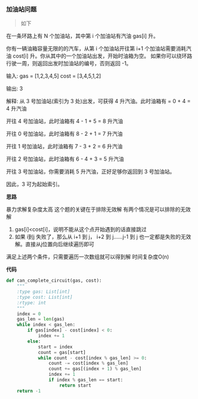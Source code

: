 ### 加油站问题
>如下

 在一条环路上有 N 个加油站，其中第 i 个加油站有汽油 gas[i] 升。

你有一辆油箱容量无限的的汽车，从第 i 个加油站开往第 i+1 个加油站需要消耗汽油 cost[i] 升。你从其中的一个加油站出发，开始时油箱为空。
如果你可以绕环路行驶一周，则返回出发时加油站的编号，否则返回 -1。

输入: 
gas  = [1,2,3,4,5]
cost = [3,4,5,1,2]

输出: 3

解释:
从 3 号加油站(索引为 3 处)出发，可获得 4 升汽油。此时油箱有 = 0 + 4 = 4 升汽油

开往 4 号加油站，此时油箱有 4 - 1 + 5 = 8 升汽油

开往 0 号加油站，此时油箱有 8 - 2 + 1 = 7 升汽油

开往 1 号加油站，此时油箱有 7 - 3 + 2 = 6 升汽油

开往 2 号加油站，此时油箱有 6 - 4 + 3 = 5 升汽油

开往 3 号加油站，你需要消耗 5 升汽油，正好足够你返回到 3 号加油站。

因此，3 可为起始索引。


**思路**

暴力求解复杂度太高
这个题的关键在于排除无效解
有两个情况是可以排除的无效解

1. gas[i]<cost[i]，说明不能从这个点开始遇到的话直接跳过
2. 如果 i到j 失败了，那么从 i+1 到 j， i+2 到 j......j-1 到 j 也一定都是失败的无效解。直接从j位置向后继续遍历即可

满足上述两个条件，只需要遍历一次数组就可以得到解
时间复杂度O(n)

**代码**

```python
def can_complete_circuit(gas, cost):
    """
    :type gas: List[int]
    :type cost: List[int]
    :rtype: int
    """
    index = 0
    gas_len = len(gas)
    while index < gas_len:
        if gas[index] - cost[index] < 0:
            index += 1
        else:
            start = index
            count = gas[start]
            while count - cost[index % gas_len] >= 0:
                count -= cost[index % gas_len]
                count += gas[(index + 1) % gas_len]
                index += 1
                if index % gas_len == start:
                    return start
    return -1
```

